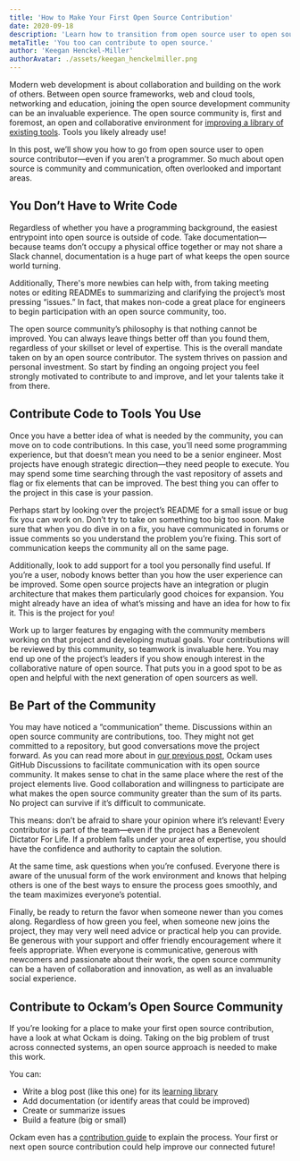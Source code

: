 ```yaml
---
title: 'How to Make Your First Open Source Contribution'
date: 2020-09-18
description: 'Learn how to transition from open source user to open source contributer.'
metaTitle: 'You too can contribute to open source.'
author: 'Keegan Henckel-Miller'
authorAvatar: ./assets/keegan_henckelmiller.png
---
```


Modern web development is about collaboration and building on the work of others. Between open source frameworks, web and cloud tools, networking and education, joining the open source development community can be an invaluable experience. The open source community is, first and foremost, an open and collaborative environment for [improving a library of existing tools](https://www.ockam.io/learn/blog/why_we_love_open_source). Tools you likely already use!

In this post, we’ll show you how to go from open source user to open source contributor—even if you aren’t a programmer. So much about open source is community and communication, often overlooked and important areas.

## You Don’t Have to Write Code

Regardless of whether you have a programming background, the easiest entrypoint into open source is outside of code. Take documentation—because teams don’t occupy a physical office together or may not share a Slack channel, documentation is a huge part of what keeps the open source world turning.

Additionally, There's more newbies can help with, from taking meeting notes or editing READMEs to summarizing and clarifying the project’s most pressing “issues.” In fact, that makes non-code a great place for engineers to begin participation with an open source community, too.

The open source community’s philosophy is that nothing cannot be improved. You can always leave things better off than you found them, regardless of your skillset or level of expertise. This is the overall mandate taken on by an open source contributor. The system thrives on passion and personal investment. So start by finding an ongoing project you feel strongly motivated to contribute to and improve, and let your talents take it from there.

## Contribute Code to Tools You Use

Once you have a better idea of what is needed by the community, you can move on to code contributions. In this case, you’ll need some programming experience, but that doesn’t mean you need to be a senior engineer. Most projects have enough strategic direction—they need people to execute. You may spend some time searching through the vast repository of assets and flag or fix elements that can be improved. The best thing you can offer to the project in this case is your passion.

Perhaps start by looking over the project’s README for a small issue or bug fix you can work on. Don’t try to take on something too big too soon. Make sure that when you do dive in on a fix, you have communicated in forums or issue comments so you understand the problem you’re fixing. This sort of communication keeps the community all on the same page.

Additionally, look to add support for a tool you personally find useful. If you’re a user, nobody knows better than you how the user experience can be improved. Some open source projects have an integration or plugin architecture that makes them particularly good choices for expansion. You might already have an idea of what’s missing and have an idea for how to fix it. This is the project for you!

Work up to larger features by engaging with the community members working on that project and developing mutual goals. Your contributions will be reviewed by this community, so teamwork is invaluable here. You may end up one of the project’s leaders if you show enough interest in the collaborative nature of open source. That puts you in a good spot to be as open and helpful with the next generation of open sourcers as well.

## Be Part of the Community

You may have noticed a “communication” theme. Discussions within an open source community are contributions, too. They might not get committed to a repository, but good conversations move the project forward. As you can read more about in [our previous post](https://www.ockam.io/learn/blog/where_should_open_source_communities_chat), Ockam uses GitHub Discussions to facilitate communication with its open source community. It makes sense to chat in the same place where the rest of the project elements live. Good collaboration and willingness to participate are what makes the open source community greater than the sum of its parts. No project can survive if it’s difficult to communicate.

This means: don’t be afraid to share your opinion where it’s relevant! Every contributor is part of the team—even if the project has a Benevolent Dictator For Life. If a problem falls under your area of expertise, you should have the confidence and authority to captain the solution.

At the same time, ask questions when you’re confused. Everyone there is aware of the unusual form of the work environment and knows that helping others is one of the best ways to ensure the process goes smoothly, and the team maximizes everyone’s potential.

Finally, be ready to return the favor when someone newer than you comes along. Regardless of how green you feel, when someone new joins the project, they may very well need advice or practical help you can provide. Be generous with your support and offer friendly encouragement where it feels appropriate. When everyone is communicative, generous with newcomers and passionate about their work, the open source community can be a haven of collaboration and innovation, as well as an invaluable social experience.

## Contribute to Ockam’s Open Source Community

If you’re looking for a place to make your first open source contribution, have a look at what Ockam is doing. Taking on the big problem of trust across connected systems, an open source approach is needed to make this work.

You can:

- Write a blog post (like this one) for its [learning library](https://www.ockam.io/learn)
- Add documentation (or identify areas that could be improved)
- Create or summarize issues
- Build a feature (big or small)

Ockam even has a [contribution guide](https://www.ockam.io/learn/guides/contributions/CONTRIBUTING/) to explain the process. Your first or next open source contribution could help improve our connected future!
